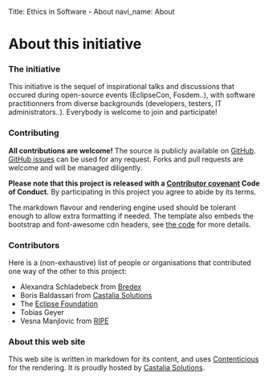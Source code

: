 Title: Ethics in Software - About
navi_name: About

# About this initiative


### The initiative

This initiative is the sequel of inspirational talks and discussions that occured during open-source events (EclipseCon, Fosdem..), with software practitionners from diverse backgrounds (developers, testers, IT administrators..). Everybody is welcome to join and participate!


### Contributing

**All contributions are welcome!** The source is publicly available on [GitHub](https://github.com/borisbaldassari/software-ethics). [GitHub issues](https://github.com/borisbaldassari/software-ethics/issues) can be used for any request. Forks and pull requests are welcome and will be managed diligently.

**Please note that this project is released with a [Contributor covenant](https://www.contributor-covenant.org) Code of Conduct.** By participating in this project you agree to abide by its terms.

The markdown flavour and rendering engine used should be tolerant enough to allow extra formatting if needed. The template also embeds the bootstrap and font-awesome cdn headers, see [the code](https://github.com/borisbaldassari/software-ethics/blob/master/templates/layouts/contenticious.html.ep) for more details.


### Contributors

Here is a (non-exhaustive) list of people or organisations that contributed one way of the other to this project:

* Alexandra Schladebeck from [Bredex](https://bredex.de)
* Boris Baldassari from [Castalia Solutions](http://castalia.solutions)
* The [Eclipse Foundation](http://www.eclipse.org)
* Tobias Geyer
* Vesna Manjlovic from [RIPE](https://www.ripe.net)


### About this web site

This web site is written in markdown for its content, and uses [Contenticious](http://mirko.westermeier.de/contenticious/) for the rendering. It is proudly hosted by [Castalia Solutions](http://castalia.solutions).
